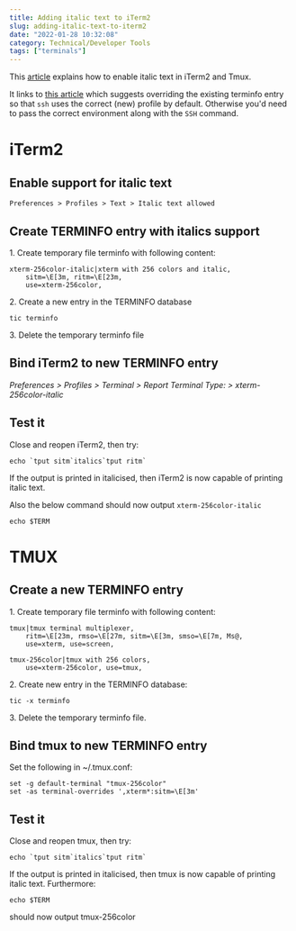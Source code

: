 ```yaml
---
title: Adding italic text to iTerm2
slug: adding-italic-text-to-iterm2
date: "2022-01-28 10:32:08"
category: Technical/Developer Tools
tags: ["terminals"]
---
```


This [article](https://weibeld.net/terminals-and-shells/italics.html) explains
how to enable italic text in iTerm2 and Tmux.

It links to [this article](https://gist.github.com/sos4nt/3187620) which
suggests overriding the existing terminfo entry so that `ssh` uses the correct
(new) profile by default. Otherwise you'd need to pass the correct environment
along with the `SSH` command.

# iTerm2

## Enable support for italic text

```
Preferences > Profiles > Text > Italic text allowed
```

## Create TERMINFO entry with italics support

1\. Create temporary file terminfo with following content:

```
xterm-256color-italic|xterm with 256 colors and italic,
    sitm=\E[3m, ritm=\E[23m,
    use=xterm-256color,
```

2\. Create a new entry in the TERMINFO database

```
tic terminfo
```

3\. Delete the temporary terminfo file

## Bind iTerm2 to new TERMINFO entry

_Preferences > Profiles > Terminal > Report Terminal Type: > xterm-256color-italic_

## Test it

Close and reopen iTerm2, then try:

```
echo `tput sitm`italics`tput ritm`
```

If the output is printed in italicised, then iTerm2 is now capable of printing
italic text.

Also the below command should now output `xterm-256color-italic`

```
echo $TERM
```

# TMUX

## Create a new TERMINFO entry

1\. Create temporary file terminfo with following content:

```
tmux|tmux terminal multiplexer,
    ritm=\E[23m, rmso=\E[27m, sitm=\E[3m, smso=\E[7m, Ms@,
    use=xterm, use=screen,

tmux-256color|tmux with 256 colors,
    use=xterm-256color, use=tmux,
```

2\. Create new entry in the TERMINFO database:

```
tic -x terminfo
```

3\. Delete the temporary terminfo file.

## Bind tmux to new TERMINFO entry

Set the following in ~/.tmux.conf:

```
set -g default-terminal "tmux-256color"
set -as terminal-overrides ',xterm*:sitm=\E[3m'
```

## Test it

Close and reopen tmux, then try:

```
echo `tput sitm`italics`tput ritm`
```

If the output is printed in italicised, then tmux is now capable of printing
italic text. Furthermore:

```
echo $TERM
```

should now output tmux-256color
